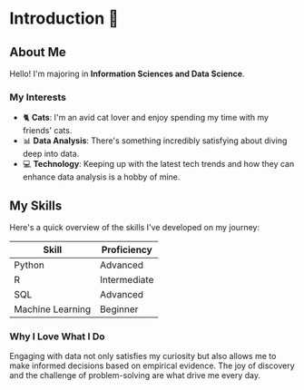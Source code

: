 # Introduction :wave:

## About Me

Hello! I'm majoring in **Information Sciences and Data Science**.

### My Interests

- :cat2: **Cats**: I'm an avid cat lover and enjoy spending my time with my friends' cats.
- :bar_chart: **Data Analysis**: There's something incredibly satisfying about diving deep into data.
- :computer: **Technology**: Keeping up with the latest tech trends and how they can enhance data analysis is a hobby of mine.

## My Skills

Here's a quick overview of the skills I've developed on my journey:

| Skill         | Proficiency |
|---------------|-------------|
| Python        | Advanced    |
| R             | Intermediate|
| SQL           | Advanced    |
| Machine Learning | Beginner  |

### Why I Love What I Do

Engaging with data not only satisfies my curiosity but also allows me to make informed decisions based on empirical evidence. The joy of discovery and the challenge of problem-solving are what drive me every day.
